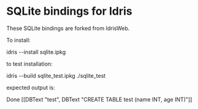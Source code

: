 SQLite bindings for Idris
========

These SQLite bindings are forked from IdrisWeb.

To install:

idris --install sqlite.ipkg

to test installation:

idris --build sqlite_test.ipkg
./sqlite_test

expected output is:

Done
[[DBText "test", DBText "CREATE TABLE test (name INT, age INT)"]]


